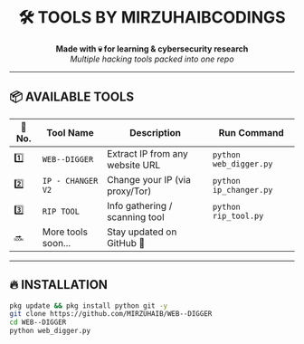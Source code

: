 <h1 align="center">🛠️ TOOLS BY MIRZUHAIBCODINGS</h1>
<p align="center">
  <b>Made with 💀 for learning & cybersecurity research</b><br>
  <i>Multiple hacking tools packed into one repo</i>
</p>

---

## 📦 AVAILABLE TOOLS

| 🔢 No. | Tool Name         | Description                             | Run Command               |
|-------|--------------------|-----------------------------------------|---------------------------|
| 1️⃣    | `WEB--DIGGER`      | Extract IP from any website URL         | `python web_digger.py`    |
| 2️⃣    | `IP - CHANGER V2`  | Change your IP (via proxy/Tor)          | `python ip_changer.py`    |
| 3️⃣    | `RIP TOOL`         | Info gathering / scanning tool          | `python rip_tool.py`      |
| 🔜    | More tools soon... | Stay updated on GitHub 💬               |                           |

---

## 🔥 INSTALLATION

```bash
pkg update && pkg install python git -y
git clone https://github.com/MIRZUHAIB/WEB--DIGGER
cd WEB--DIGGER
python web_digger.py
